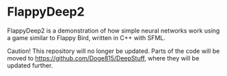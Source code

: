 # FlappyDeep2

FlappyDeep2 is a demonstration of how simple neural networks work using a game similar to Flappy Bird, written in C++ with SFML.

Caution! This repository will no longer be updated. Parts of the code will be moved to https://github.com/Doge815/DeepStuff, where they will be updated further.
